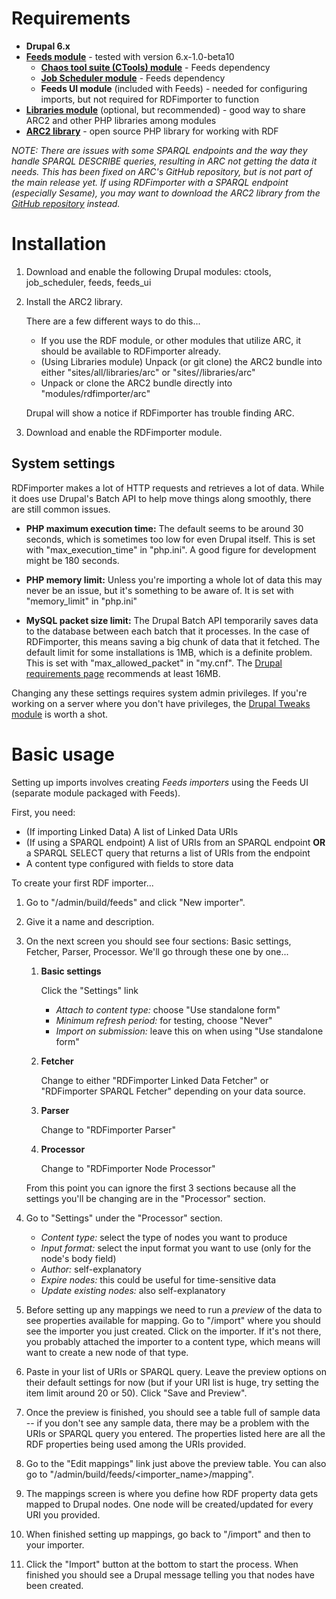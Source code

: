 Requirements
============

- **Drupal 6.x**
- **[Feeds module][feeds]** - tested with version 6.x-1.0-beta10
  - **[Chaos tool suite (CTools) module][ctools]** - Feeds dependency
  - **[Job Scheduler module][jobscheduler]** - Feeds dependency
  - **Feeds UI module** (included with Feeds) - needed for configuring imports, but not required for RDFimporter to function
- **[Libraries module][libraries]** (optional, but recommended) - good way to share ARC2 and other PHP libraries among modules
- **[ARC2 library][arc2]** - open source PHP library for working with RDF

*NOTE: There are issues with some SPARQL endpoints and the way they handle SPARQL DESCRIBE queries, resulting in ARC not getting the data it needs. This has been fixed on ARC's GitHub repository, but is not part of the main release yet. If using RDFimporter with a SPARQL endpoint (especially Sesame), you may want to download the ARC2 library from the [GitHub repository][arc_github] instead.*

[feeds]: http://drupal.org/project/feeds
[ctools]: http://drupal.org/project/ctools
[jobscheduler]: http://drupal.org/project/job_scheduler
[libraries]: http://drupal.org/project/libraries
[arc2]: http://arc.semsol.org/download
[arc_github]: https://github.com/semsol/arc2


Installation
============
1. Download and enable the following Drupal modules: ctools, job_scheduler, feeds, feeds_ui

2. Install the ARC2 library. 

   There are a few different ways to do this...
   
   - If you use the RDF module, or other modules that utilize ARC, it should be available to RDFimporter already.
   - (Using Libraries module) Unpack (or git clone) the ARC2 bundle into either "sites/all/libraries/arc" or "sites/<sitename>/libraries/arc"
   - Unpack or clone the ARC2 bundle directly into "modules/rdfimporter/arc"

   Drupal will show a notice if RDFimporter has trouble finding ARC.

3. Download and enable the RDFimporter module.
  

System settings
---------------
RDFimporter makes a lot of HTTP requests and retrieves a lot of data. While it does use Drupal's Batch API to help move things along smoothly, there are still common issues.

- **PHP maximum execution time:**
  The default seems to be around 30 seconds, which is sometimes too low for even Drupal itself. This is set with "max_execution_time" in "php.ini". A good figure for development might be 180 seconds.

- **PHP memory limit:**
  Unless you're importing a whole lot of data this may never be an issue, but it's something to be aware of. It is set with "memory_limit" in "php.ini"

- **MySQL packet size limit:**
  The Drupal Batch API temporarily saves data to the database between each batch that it processes. In the case of RDFimporter, this means saving a big chunk of data that it fetched. The default limit for some installations is 1MB, which is a definite problem. This is set with "max_allowed_packet" in "my.cnf". The [Drupal requirements page][requirements] recommends at least 16MB.

[requirements]: http://drupal.org/requirements

Changing any these settings requires system admin privileges. If you're working on a server where you don't have privileges, the [Drupal Tweaks module][tweaks] is worth a shot.

[tweaks]: http://drupal.org/project/drupal_tweaks


Basic usage
===========
Setting up imports involves creating *Feeds importers* using the Feeds UI (separate module packaged with Feeds).

First, you need:

- (If importing Linked Data) A list of Linked Data URIs
- (If using a SPARQL endpoint) A list of URIs from an SPARQL endpoint **OR** a SPARQL SELECT query that returns a list of URIs from the endpoint
- A content type configured with fields to store data

To create your first RDF importer...

1. Go to "/admin/build/feeds" and click "New importer".

2. Give it a name and description.

3. On the next screen you should see four sections: Basic settings, Fetcher, Parser, Processor. We'll go through these one by one...
   
   1. **Basic settings** 
   
      Click the "Settings" link
      - *Attach to content type:* choose "Use standalone form"
      - *Minimum refresh period:* for testing, choose "Never"
      - *Import on submission:* leave this on when using "Use standalone form"
      
   2. **Fetcher**
   
      Change to either "RDFimporter Linked Data Fetcher" or "RDFimporter SPARQL Fetcher" depending on your data source.
   
   3. **Parser**
   
      Change to "RDFimporter Parser"
   
   4. **Processor**
      
      Change to "RDFimporter Node Processor"
   
   From this point you can ignore the first 3 sections because all the settings you'll be changing are in the "Processor" section.
   
4. Go to "Settings" under the "Processor" section.

   - *Content type:* select the type of nodes you want to produce
   - *Input format:* select the input format you want to use (only for the node's body field)
   - *Author:* self-explanatory
   - *Expire nodes:* this could be useful for time-sensitive data
   - *Update existing nodes:* also self-explanatory
   
5. Before setting up any mappings we need to run a *preview* of the data to see properties available for mapping. Go to "/import" where you should see the importer you just created. Click on the importer. If it's not there, you probably attached the importer to a content type, which means will want to create a new node of that type. 

6. Paste in your list of URIs or SPARQL query. Leave the preview options on their default settings for now (but if your URI list is huge, try setting the item limit around 20 or 50). Click "Save and Preview".

7. Once the preview is finished, you should see a table full of sample data -- if you don't see any sample data, there may be a problem with the URIs or SPARQL query you entered. The properties listed here are all the RDF properties being used among the URIs provided. 

8. Go to the "Edit mappings" link just above the preview table. You can also go to "/admin/build/feeds/<importer_name>/mapping".

9. The mappings screen is where you define how RDF property data gets mapped to Drupal nodes. One node will be created/updated for every URI you provided. 

10. When finished setting up mappings, go back to "/import" and then to your importer.

11. Click the "Import" button at the bottom to start the process. When finished you should see a Drupal message telling you that nodes have been created.

